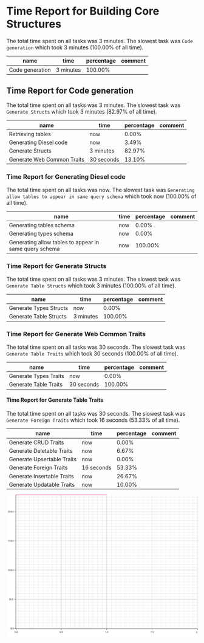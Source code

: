 # Time Report for Building Core Structures

The total time spent on all tasks was 3 minutes.
The slowest task was `Code generation` which took 3 minutes (100.00% of all time).

| name            | time      | percentage | comment |
|-----------------|-----------|------------|---------|
| Code generation | 3 minutes | 100.00%    |         |

## Time Report for Code generation

The total time spent on all tasks was 3 minutes.
The slowest task was `Generate Structs` which took 3 minutes (82.97% of all time).

| name                       | time       | percentage | comment |
|----------------------------|------------|------------|---------|
| Retrieving tables          | now        | 0.00%      |         |
| Generating Diesel code     | now        | 3.49%      |         |
| Generate Structs           | 3 minutes  | 82.97%     |         |
| Generate Web Common Traits | 30 seconds | 13.10%     |         |

### Time Report for Generating Diesel code

The total time spent on all tasks was now.
The slowest task was `Generating allow tables to appear in same query schema` which took now (100.00% of all time).

| name                                                   | time | percentage | comment |
|--------------------------------------------------------|------|------------|---------|
| Generating tables schema                               | now  | 0.00%      |         |
| Generating types schema                                | now  | 0.00%      |         |
| Generating allow tables to appear in same query schema | now  | 100.00%    |         |

### Time Report for Generate Structs

The total time spent on all tasks was 3 minutes.
The slowest task was `Generate Table Structs` which took 3 minutes (100.00% of all time).

| name                   | time      | percentage | comment |
|------------------------|-----------|------------|---------|
| Generate Types Structs | now       | 0.00%      |         |
| Generate Table Structs | 3 minutes | 100.00%    |         |

### Time Report for Generate Web Common Traits

The total time spent on all tasks was 30 seconds.
The slowest task was `Generate Table Traits` which took 30 seconds (100.00% of all time).

| name                  | time       | percentage | comment |
|-----------------------|------------|------------|---------|
| Generate Types Traits | now        | 0.00%      |         |
| Generate Table Traits | 30 seconds | 100.00%    |         |

#### Time Report for Generate Table Traits

The total time spent on all tasks was 30 seconds.
The slowest task was `Generate Foreign Traits` which took 16 seconds (53.33% of all time).

| name                       | time       | percentage | comment |
|----------------------------|------------|------------|---------|
| Generate CRUD Traits       | now        | 0.00%      |         |
| Generate Deletable Traits  | now        | 6.67%      |         |
| Generate Upsertable Traits | now        | 0.00%      |         |
| Generate Foreign Traits    | 16 seconds | 53.33%     |         |
| Generate Insertable Traits | now        | 26.67%     |         |
| Generate Updatable Traits  | now        | 10.00%     |         |

![Plot](time_requirements_report.png)

